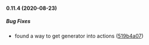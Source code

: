 #### 0.11.4 (2020-08-23)

##### Bug Fixes

*  found a way to get generator into actions ([519b4a07](https://github.com/IgorSzyporyn/plop-scaffold/commit/519b4a0793ac9be06be2143efa9277d9f0afcb19))

